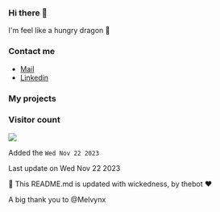 ### Hi there 👋

I'm feel like a hungry dragon 🐉

### Contact me

* [Mail](mailto:ydeletrez@gmail.com)
* [Linkedin](https://www.linkedin.com/in/yohann-deletrez/)

### My projects


### Visitor count

<img src="https://profile-counter.glitch.me/GessyBoy/count.svg" />

Added the `Wed Nov 22 2023`

Last update on Wed Nov 22 2023

🤖 This README.md is updated with wickedness, by thebot ❤️

A big thank you to @Melvynx
